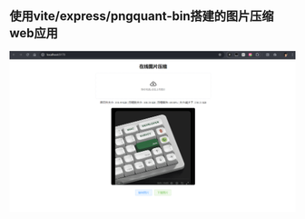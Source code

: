 ## 使用vite/express/pngquant-bin搭建的图片压缩web应用
<!--
## TODO

* [ ] 支持多文件上传和压缩 -->

![alt text](banner.png)